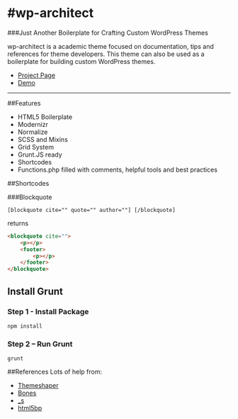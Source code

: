 #wp-architect
============
###Just Another Boilerplate for Crafting Custom WordPress Themes

wp-architect is a academic theme focused on documentation, tips and references
for theme developers. This theme can also be used as a boilerplate for building
custom WordPress themes. 

* [Project Page](http://www.wp-architect.com/)
* [Demo](http://demo.wp-architect.com/)

<hr>

##Features
* HTML5 Boilerplate
* Modernizr
* Normalize
* SCSS and Mixins
* Grid System
* Grunt.JS ready
* Shortcodes
* Functions.php filled with comments, helpful tools and best practices

##Shortcodes

###Blockquote

```
[blockquote cite="" quote="" author=""] [/blockquote]
```
returns

```html
<blockquote cite="">
    <p></p>
    <footer>
        <p></p>
    </footer>
</blockquote>
```

## Install Grunt

### Step 1 - Install Package
```unix
npm install
```

### Step 2 – Run Grunt
```unix
grunt
```

##References
Lots of help from:
* [Themeshaper](http://themeshaper.com/2012/10/22/the-themeshaper-wordpress-theme-tutorial-2nd-edition/)
* [Bones](http://themble.com/bones/)
* [_s](https://github.com/Automattic/_s)
* [html5bp](http://html5boilerplate.com/)
